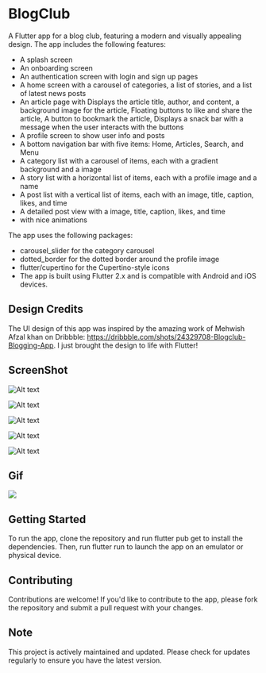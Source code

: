 # BlogClub

A Flutter app for a blog club, featuring a modern and visually appealing design. The app includes the following features:

* A splash screen
* An onboarding screen
* An authentication screen with login and sign up pages
* A home screen with a carousel of categories, a list of stories, and a list of latest news posts
* An article page with Displays the article title, author, and content, a background image for the article, Floating buttons to like and share the article, A button to bookmark the article, Displays a snack bar with a message when the user interacts with the buttons
* A profile screen to show user info and posts
* A bottom navigation bar with five items: Home, Articles, Search, and Menu
* A category list with a carousel of items, each with a gradient background and a image
* A story list with a horizontal list of items, each with a profile image and a name
* A post list with a vertical list of items, each with an image, title, caption, likes, and time
* A detailed post view with a image, title, caption, likes, and time
* with nice animations

The app uses the following packages:

* carousel_slider for the category carousel
* dotted_border for the dotted border around the profile image
* flutter/cupertino for the Cupertino-style icons
* The app is built using Flutter 2.x and is compatible with Android and iOS devices.

## Design Credits

The UI design of this app was inspired by the amazing work of Mehwish Afzal khan on Dribbble: https://dribbble.com/shots/24329708-Blogclub-Blogging-App. I just brought the design to life with Flutter!

## ScreenShot
![Alt text](https://github.com/OracleMatrix/blogclub/blob/main/Screenshot_1722981086.png?raw=true "Optional Title")

![Alt text](https://github.com/OracleMatrix/blogclub/blob/main/Screenshot_1722939474.png?raw=true "Optional Title")

![Alt text](https://github.com/OracleMatrix/blogclub/blob/main/Screenshot_1723028060.png?raw=true "Optional Title")

![Alt text](https://github.com/OracleMatrix/blogclub/blob/main/Screenshot_1723043885.png?raw=true "Optional Title")

![Alt text](https://github.com/OracleMatrix/blogclub/blob/main/Screenshot_1723286276.png?raw=true "Optional Title")

## Gif
![](https://github.com/OracleMatrix/blogclub/blob/main/untitled-ezgif.com-video-to-gif-converter.gif)

## Getting Started

To run the app, clone the repository and run flutter pub get to install the dependencies. Then, run flutter run to launch the app on an emulator or physical device.

## Contributing

Contributions are welcome! If you'd like to contribute to the app, please fork the repository and submit a pull request with your changes.

## Note 

This project is actively maintained and updated. Please check for updates regularly to ensure you have the latest version.